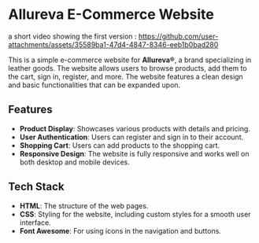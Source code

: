 # Allureva E-Commerce Website
a short video showing the first version :
https://github.com/user-attachments/assets/35589ba1-47d4-4847-8346-eeb1b0bad280

This is a simple e-commerce website for **Allureva®**, a brand specializing in leather goods. The website allows users to browse products, add them to the cart, sign in, register, and more. The website features a clean design and basic functionalities that can be expanded upon.

## Features

- **Product Display**: Showcases various products with details and pricing.
- **User Authentication**: Users can register and sign in to their account.
- **Shopping Cart**: Users can add products to the shopping cart.
- **Responsive Design**: The website is fully responsive and works well on both desktop and mobile devices.

## Tech Stack

- **HTML**: The structure of the web pages.
- **CSS**: Styling for the website, including custom styles for a smooth user interface.
- **Font Awesome**: For using icons in the navigation and buttons.





